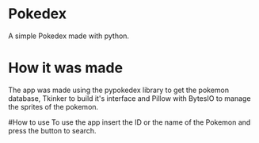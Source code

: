 # Pokedex
A simple Pokedex made with python.


# How it was made
The app was made using the pypokedex library to get the pokemon database, Tkinker to build it's interface and Pillow with BytesIO to manage the sprites of the pokemon. 


#How to use
To use the app insert the ID or the name of the Pokemon and press the button to search. 
